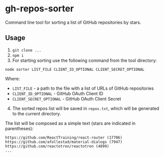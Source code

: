 # gh-repos-sorter

Command line tool for sorting a list of GitHub repositories by stars.

## Usage

1. `git clone ...`
2. `npm i`
3. For starting sorting use the following command from the tool directory:

  ```
  node sorter LIST_FILE CLIENT_ID_OPTIONAL CLIENT_SECRET_OPTIONAL
  ```

  Where:
  * `LIST_FILE` - a path to the file with a list of URLs of GitHub repositories
  * `CLIENT_ID_OPTIONAL` - GitHub OAuth Client ID
  * `CLIENT_SECRET_OPTIONAL` - GitHub OAuth Client Secret

4. The sorted repos list will be saved in `repos.txt`, which will be generated to the current directory.

The list will be composed as a simple text (stars are indicated in parentheses):

```
https://github.com/ReactTraining/react-router (17706)
https://github.com/afollestad/material-dialogs (7947)
https://github.com/reactotron/reactotron (4899)
...
```
